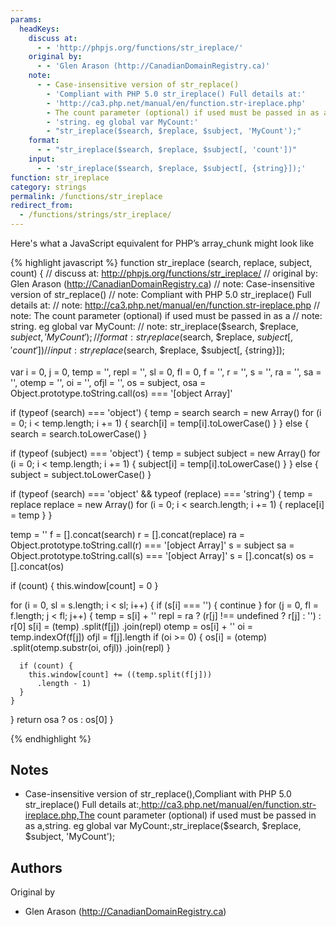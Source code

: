 ```yaml
---
params:
  headKeys:
    discuss at:
      - - 'http://phpjs.org/functions/str_ireplace/'
    original by:
      - - 'Glen Arason (http://CanadianDomainRegistry.ca)'
    note:
      - - Case-insensitive version of str_replace()
        - 'Compliant with PHP 5.0 str_ireplace() Full details at:'
        - 'http://ca3.php.net/manual/en/function.str-ireplace.php'
        - The count parameter (optional) if used must be passed in as a
        - 'string. eg global var MyCount:'
        - "str_ireplace($search, $replace, $subject, 'MyCount');"
    format:
      - - "str_ireplace($search, $replace, $subject[, 'count'])"
    input:
      - - 'str_ireplace($search, $replace, $subject[, {string}]);'
function: str_ireplace
category: strings
permalink: /functions/str_ireplace
redirect_from:
  - /functions/strings/str_ireplace/
---
```


<!-- WARNING! This file is auto generated by `npm run web:inject`, do not edit by hand -->

Here's what a JavaScript equivalent for PHP’s array_chunk might look like

{% highlight javascript %}
function str_ireplace (search, replace, subject, count) {
  //  discuss at: http://phpjs.org/functions/str_ireplace/
  // original by: Glen Arason (http://CanadianDomainRegistry.ca)
  //        note: Case-insensitive version of str_replace()
  //        note: Compliant with PHP 5.0 str_ireplace() Full details at:
  //        note: http://ca3.php.net/manual/en/function.str-ireplace.php
  //        note: The count parameter (optional) if used must be passed in as a
  //        note: string. eg global var MyCount:
  //        note: str_ireplace($search, $replace, $subject, 'MyCount');
  //      format: str_ireplace($search, $replace, $subject[, 'count'])
  //       input: str_ireplace($search, $replace, $subject[, {string}]);

  var i = 0,
    j = 0,
    temp = '',
    repl = '',
    sl = 0,
    fl = 0,
    f = '',
    r = '',
    s = '',
    ra = '',
    sa = '',
    otemp = '',
    oi = '',
    ofjl = '',
    os = subject,
    osa = Object.prototype.toString.call(os) === '[object Array]'

  if (typeof (search) === 'object') {
    temp = search
    search = new Array()
    for (i = 0; i < temp.length; i += 1) {
      search[i] = temp[i].toLowerCase()
    }
  } else {
    search = search.toLowerCase()
  }

  if (typeof (subject) === 'object') {
    temp = subject
    subject = new Array()
    for (i = 0; i < temp.length; i += 1) {
      subject[i] = temp[i].toLowerCase()
    }
  } else {
    subject = subject.toLowerCase()
  }

  if (typeof (search) === 'object' && typeof (replace) === 'string') {
    temp = replace
    replace = new Array()
    for (i = 0; i < search.length; i += 1) {
      replace[i] = temp
    }
  }

  temp = ''
  f = [].concat(search)
  r = [].concat(replace)
  ra = Object.prototype.toString.call(r) === '[object Array]'
  s = subject
  sa = Object.prototype.toString.call(s) === '[object Array]'
  s = [].concat(s)
  os = [].concat(os)

  if (count) {
    this.window[count] = 0
  }

  for (i = 0, sl = s.length; i < sl; i++) {
    if (s[i] === '') {
      continue
    }
    for (j = 0, fl = f.length; j < fl; j++) {
      temp = s[i] + ''
      repl = ra ? (r[j] !== undefined ? r[j] : '') : r[0]
      s[i] = (temp)
        .split(f[j])
        .join(repl)
      otemp = os[i] + ''
      oi = temp.indexOf(f[j])
      ofjl = f[j].length
      if (oi >= 0) {
        os[i] = (otemp)
          .split(otemp.substr(oi, ofjl))
          .join(repl)
      }

      if (count) {
        this.window[count] += ((temp.split(f[j]))
          .length - 1)
      }
    }
  }
  return osa ? os : os[0]
}

{% endhighlight %}

## Notes
- Case-insensitive version of str_replace(),Compliant with PHP 5.0 str_ireplace() Full details at:,http://ca3.php.net/manual/en/function.str-ireplace.php,The count parameter (optional) if used must be passed in as a,string. eg global var MyCount:,str_ireplace($search, $replace, $subject, 'MyCount');


## Authors


Original by

- Glen Arason (http://CanadianDomainRegistry.ca)


